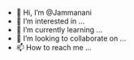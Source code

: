 - 👋 Hi, I’m @Jammanani
- 👀 I’m interested in ...
- 🌱 I’m currently learning ...
- 💞️ I’m looking to collaborate on ...
- 📫 How to reach me ...

<!---
Jammanani/Jammanani is a ✨ special ✨ repository because its `README.md` (this file) appears on your GitHub profile.
You can click the Preview link to take a look at your changes.
--->
